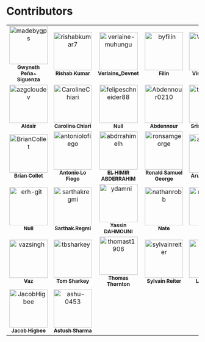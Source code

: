 # Contributors

<!-- readme: contributors -start -->
<table>
<tr>
    <td align="center">
        <a href="https://github.com/madebygps">
            <img src="https://avatars.githubusercontent.com/u/6733686?v=4" width="100;" alt="madebygps"/>
            <br />
            <sub><b>Gwyneth Peña-Siguenza</b></sub>
        </a>
    </td>
    <td align="center">
        <a href="https://github.com/rishabkumar7">
            <img src="https://avatars.githubusercontent.com/u/45825464?v=4" width="100;" alt="rishabkumar7"/>
            <br />
            <sub><b>Rishab Kumar</b></sub>
        </a>
    </td>
    <td align="center">
        <a href="https://github.com/verlaine-muhungu">
            <img src="https://avatars.githubusercontent.com/u/39829558?v=4" width="100;" alt="verlaine-muhungu"/>
            <br />
            <sub><b>Verlaine_Devnet</b></sub>
        </a>
    </td>
    <td align="center">
        <a href="https://github.com/byfilin">
            <img src="https://avatars.githubusercontent.com/u/52977983?v=4" width="100;" alt="byfilin"/>
            <br />
            <sub><b>Filin</b></sub>
        </a>
    </td>
    <td align="center">
        <a href="https://github.com/ViniViniAntunes">
            <img src="https://avatars.githubusercontent.com/u/57882903?v=4" width="100;" alt="ViniViniAntunes"/>
            <br />
            <sub><b>Vini Antunes</b></sub>
        </a>
    </td>
    <td align="center">
        <a href="https://github.com/ricmmartins">
            <img src="https://avatars.githubusercontent.com/u/44813563?v=4" width="100;" alt="ricmmartins"/>
            <br />
            <sub><b>Ricardo Martins</b></sub>
        </a>
    </td></tr>
<tr>
    <td align="center">
        <a href="https://github.com/azgcloudev">
            <img src="https://avatars.githubusercontent.com/u/72358828?v=4" width="100;" alt="azgcloudev"/>
            <br />
            <sub><b>Aldair</b></sub>
        </a>
    </td>
    <td align="center">
        <a href="https://github.com/CarolineChiari">
            <img src="https://avatars.githubusercontent.com/u/57648401?v=4" width="100;" alt="CarolineChiari"/>
            <br />
            <sub><b>Caroline Chiari</b></sub>
        </a>
    </td>
    <td align="center">
        <a href="https://github.com/felipeschneider88">
            <img src="https://avatars.githubusercontent.com/u/32371298?v=4" width="100;" alt="felipeschneider88"/>
            <br />
            <sub><b>Null</b></sub>
        </a>
    </td>
    <td align="center">
        <a href="https://github.com/Abdennour0210">
            <img src="https://avatars.githubusercontent.com/u/46243233?v=4" width="100;" alt="Abdennour0210"/>
            <br />
            <sub><b>Abdennour</b></sub>
        </a>
    </td>
    <td align="center">
        <a href="https://github.com/thisislazaruss">
            <img src="https://avatars.githubusercontent.com/u/66827364?v=4" width="100;" alt="thisislazaruss"/>
            <br />
            <sub><b>Srishti Poudel</b></sub>
        </a>
    </td>
    <td align="center">
        <a href="https://github.com/joseasync">
            <img src="https://avatars.githubusercontent.com/u/18737977?v=4" width="100;" alt="joseasync"/>
            <br />
            <sub><b>Jose Cruz</b></sub>
        </a>
    </td></tr>
<tr>
    <td align="center">
        <a href="https://github.com/BrianCollet">
            <img src="https://avatars.githubusercontent.com/u/50160870?v=4" width="100;" alt="BrianCollet"/>
            <br />
            <sub><b>Brian Collet</b></sub>
        </a>
    </td>
    <td align="center">
        <a href="https://github.com/antoniolofiego">
            <img src="https://avatars.githubusercontent.com/u/33105749?v=4" width="100;" alt="antoniolofiego"/>
            <br />
            <sub><b>Antonio Lo Fiego</b></sub>
        </a>
    </td>
    <td align="center">
        <a href="https://github.com/abdrrahimelh">
            <img src="https://avatars.githubusercontent.com/u/59322515?v=4" width="100;" alt="abdrrahimelh"/>
            <br />
            <sub><b>EL HIMIR ABDERRAHIM</b></sub>
        </a>
    </td>
    <td align="center">
        <a href="https://github.com/ronsamgeorge">
            <img src="https://avatars.githubusercontent.com/u/77411064?v=4" width="100;" alt="ronsamgeorge"/>
            <br />
            <sub><b>Ronald Samuel George</b></sub>
        </a>
    </td>
    <td align="center">
        <a href="https://github.com/arushmangal">
            <img src="https://avatars.githubusercontent.com/u/83538403?v=4" width="100;" alt="arushmangal"/>
            <br />
            <sub><b>Arush Mangal</b></sub>
        </a>
    </td>
    <td align="center">
        <a href="https://github.com/ethanolivertroy">
            <img src="https://avatars.githubusercontent.com/u/63926014?v=4" width="100;" alt="ethanolivertroy"/>
            <br />
            <sub><b>Ethan Troy</b></sub>
        </a>
    </td></tr>
<tr>
    <td align="center">
        <a href="https://github.com/erh-git">
            <img src="https://avatars.githubusercontent.com/u/8422319?v=4" width="100;" alt="erh-git"/>
            <br />
            <sub><b>Null</b></sub>
        </a>
    </td>
    <td align="center">
        <a href="https://github.com/sarthakregmi">
            <img src="https://avatars.githubusercontent.com/u/66667396?v=4" width="100;" alt="sarthakregmi"/>
            <br />
            <sub><b>Sarthak Regmi</b></sub>
        </a>
    </td>
    <td align="center">
        <a href="https://github.com/ydamni">
            <img src="https://avatars.githubusercontent.com/u/93495053?v=4" width="100;" alt="ydamni"/>
            <br />
            <sub><b>Yassin DAHMOUNI</b></sub>
        </a>
    </td>
    <td align="center">
        <a href="https://github.com/nathanrobb">
            <img src="https://avatars.githubusercontent.com/u/3893233?v=4" width="100;" alt="nathanrobb"/>
            <br />
            <sub><b>Nate</b></sub>
        </a>
    </td>
    <td align="center">
        <a href="https://github.com/mpenrow">
            <img src="https://avatars.githubusercontent.com/u/106648?v=4" width="100;" alt="mpenrow"/>
            <br />
            <sub><b>Null</b></sub>
        </a>
    </td>
    <td align="center">
        <a href="https://github.com/allan-oliveira">
            <img src="https://avatars.githubusercontent.com/u/10514795?v=4" width="100;" alt="allan-oliveira"/>
            <br />
            <sub><b>Allan Oliveira</b></sub>
        </a>
    </td></tr>
<tr>
    <td align="center">
        <a href="https://github.com/vazsingh">
            <img src="https://avatars.githubusercontent.com/u/74464807?v=4" width="100;" alt="vazsingh"/>
            <br />
            <sub><b>Vaz</b></sub>
        </a>
    </td>
    <td align="center">
        <a href="https://github.com/tbsharkey">
            <img src="https://avatars.githubusercontent.com/u/17214273?v=4" width="100;" alt="tbsharkey"/>
            <br />
            <sub><b>Tom Sharkey</b></sub>
        </a>
    </td>
    <td align="center">
        <a href="https://github.com/thomast1906">
            <img src="https://avatars.githubusercontent.com/u/12154020?v=4" width="100;" alt="thomast1906"/>
            <br />
            <sub><b>Thomas Thornton</b></sub>
        </a>
    </td>
    <td align="center">
        <a href="https://github.com/sylvainreiter">
            <img src="https://avatars.githubusercontent.com/u/3787458?v=4" width="100;" alt="sylvainreiter"/>
            <br />
            <sub><b>Sylvain Reiter</b></sub>
        </a>
    </td>
    <td align="center">
        <a href="https://github.com/lagain">
            <img src="https://avatars.githubusercontent.com/u/99564089?v=4" width="100;" alt="lagain"/>
            <br />
            <sub><b>Luke Gain</b></sub>
        </a>
    </td>
    <td align="center">
        <a href="https://github.com/loujaybee">
            <img src="https://avatars.githubusercontent.com/u/5528307?v=4" width="100;" alt="loujaybee"/>
            <br />
            <sub><b>Lou Bichard</b></sub>
        </a>
    </td></tr>
<tr>
    <td align="center">
        <a href="https://github.com/JacobHigbee">
            <img src="https://avatars.githubusercontent.com/u/23349913?v=4" width="100;" alt="JacobHigbee"/>
            <br />
            <sub><b>Jacob Higbee</b></sub>
        </a>
    </td>
    <td align="center">
        <a href="https://github.com/ashu-0453">
            <img src="https://avatars.githubusercontent.com/u/86668736?v=4" width="100;" alt="ashu-0453"/>
            <br />
            <sub><b>Astush Sharma</b></sub>
        </a>
    </td></tr>
</table>
<!-- readme: contributors -end -->
